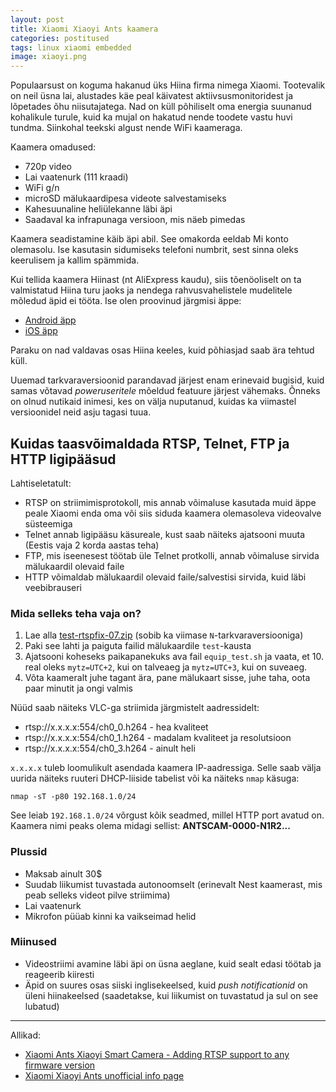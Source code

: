 ```yaml
---
layout: post
title: Xiaomi Xiaoyi Ants kaamera
categories: postitused
tags: linux xiaomi embedded
image: xiaoyi.png
---
```

Populaarsust on koguma hakanud üks Hiina firma nimega Xiaomi. Tootevalik on neil üsna lai, alustades käe peal käivatest aktiivsusmonitoridest ja lõpetades õhu niisutajatega. Nad on küll põhiliselt oma energia suunanud kohalikule turule, kuid ka mujal on hakatud nende toodete vastu huvi tundma. Siinkohal teekski algust nende WiFi kaameraga.

Kaamera omadused:

* 720p video
* Lai vaatenurk (111 kraadi)
* WiFi g/n
* microSD mälukaardipesa videote salvestamiseks
* Kahesuunaline heliülekanne läbi äpi
* Saadaval ka infrapunaga versioon, mis näeb pimedas

Kaamera seadistamine käib äpi abil. See omakorda eeldab Mi konto olemasolu. Ise kasutasin sidumiseks telefoni numbrit, sest sinna oleks keerulisem ja kallim spämmida.

Kui tellida kaamera Hiinast (nt AliExpress kaudu), siis tõenöoliselt on ta valmistatud Hiina turu jaoks ja nendega rahvusvahelistele mudelitele mõledud äpid ei tööta. Ise olen proovinud järgmisi äppe:

* [Android äpp](https://play.google.com/store/apps/details?id=com.ants360.yicamera.international)
* [iOS äpp](https://itunes.apple.com/ee/app/xiao-mi-zhi-neng-jia-ting/id957323480?mt=8)

Paraku on nad valdavas osas Hiina keeles, kuid põhiasjad saab ära tehtud küll.

Uuemad tarkvaraversioonid parandavad järjest enam erinevaid bugisid, kuid samas võtavad _poweruseritele_ mõeldud featuure järjest vähemaks. Õnneks on olnud nutikaid inimesi, kes on välja nuputanud, kuidas ka viimastel versioonidel neid asju tagasi tuua.


## Kuidas taasvõimaldada RTSP, Telnet, FTP ja HTTP ligipääsud

Lahtiseletatult:

* RTSP on striimimisprotokoll, mis annab võimaluse kasutada muid äppe peale Xiaomi enda oma või siis siduda kaamera olemasoleva videovalve süsteemiga
* Telnet annab ligipääsu käsureale, kust saab näiteks ajatsooni muuta (Eestis vaja 2 korda aastas teha)
* FTP, mis iseenesest töötab üle Telnet protkolli, annab võimaluse sirvida mälukaardil olevaid faile
* HTTP võimaldab mälukaardil olevaid faile/salvestisi sirvida, kuid läbi veebibrauseri

### Mida selleks teha vaja on?

1. Lae alla [test-rtspfix-07.zip](test-rtspfix-07.zip) (sobib ka viimase `N`-tarkvaraversiooniga)
2. Paki see lahti ja paiguta failid mälukaardile `test`-kausta
3. Ajatsooni koheseks paikapanekuks ava fail `equip_test.sh` ja vaata, et 10. real oleks `mytz=UTC+2`, kui on talveaeg ja `mytz=UTC+3`, kui on suveaeg.
4. Võta kaameralt juhe tagant ära, pane mälukaart sisse, juhe taha, oota paar minutit ja ongi valmis

Nüüd saab näiteks VLC-ga striimida järgmistelt aadressidelt:

- rtsp://x.x.x.x:554/ch0_0.h264 - hea kvaliteet
- rtsp://x.x.x.x:554/ch0_1.h264 - madalam kvaliteet ja resolutsioon
- rtsp://x.x.x.x:554/ch0_3.h264 - ainult heli

`x.x.x.x` tuleb loomulikult asendada kaamera IP-aadressiga. Selle saab välja uurida näiteks ruuteri DHCP-liiside tabelist või ka näiteks `nmap` käsuga:

    nmap -sT -p80 192.168.1.0/24

See leiab `192.168.1.0/24` võrgust kõik seadmed, millel HTTP port avatud on. Kaamera nimi peaks olema midagi sellist: **ANTSCAM-0000-N1R2...**


### Plussid

- Maksab ainult 30$
- Suudab liikumist tuvastada autonoomselt (erinevalt Nest kaamerast, mis peab selleks videot pilve striimima)
- Lai vaatenurk
- Mikrofon püüab kinni ka vaikseimad helid


### Miinused

- Videostriimi avamine läbi äpi on üsna aeglane, kuid sealt edasi töötab ja reageerib kiiresti
- Äpid on suures osas siiski inglisekeelsed, kuid *push notificationid* on üleni hiinakeelsed (saadetakse, kui liikumist on tuvastatud ja sul on see lubatud)

---

Allikad:

* [Xiaomi Ants Xiaoyi Smart Camera - Adding RTSP support to any firmware version](http://en.miui.com/thread-196713-1-1.html)
* [Xiaomi Xiaoyi Ants unofficial info page](http://xiaoyi.querex.be/)
